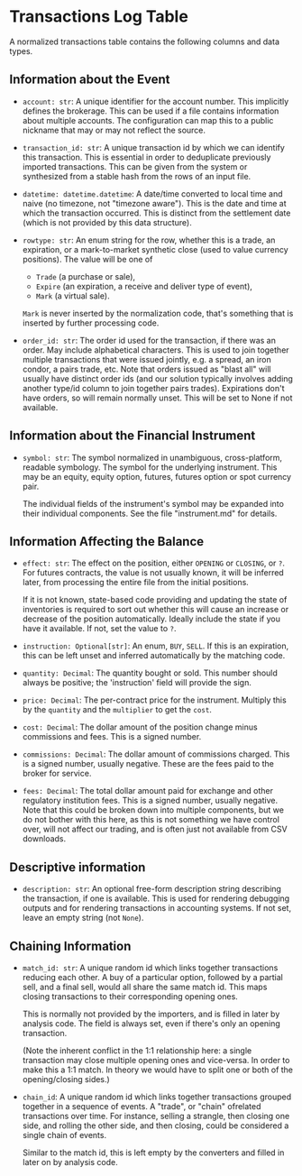 # Transactions Log Table

A normalized transactions table contains the following columns and data types.


## Information about the Event

- `account: str`: A unique identifier for the account number. This implicitly defines
  the brokerage. This can be used if a file contains information about multiple
  accounts. The configuration can map this to a public nickname that may or may
  not reflect the source.

- `transaction_id: str`: A unique transaction id by which we can identify this
  transaction. This is essential in order to deduplicate previously imported
  transactions. This can be given from the system or synthesized from a stable
  hash from the rows of an input file.

- `datetime: datetime.datetime`: A date/time converted to local time and naive
  (no timezone, not "timezone aware"). This is the date and time at which the
  transaction occurred. This is distinct from the settlement date (which is not
  provided by this data structure).

- `rowtype: str`: An enum string for the row, whether this is a trade, an
    expiration, or a mark-to-market synthetic close (used to value currency
    positions). The value will be one of

  * `Trade` (a purchase or sale),
  * `Expire` (an expiration, a receive and deliver type of event),
  * `Mark` (a virtual sale).

  `Mark` is never inserted by the normalization code, that's something that is
  inserted by further processing code.

- `order_id: str`: The order id used for the transaction, if there was an order.
  May include alphabetical characters. This is used to join together multiple
  transactions that were issued jointly, e.g. a spread, an iron condor, a pairs
  trade, etc. Note that orders issued as "blast all" will usually have distinct
  order ids (and our solution typically involves adding another type/id column
  to join together pairs trades). Expirations don't have orders, so will remain
  normally unset. This will be set to None if not available.


## Information about the Financial Instrument

- `symbol: str`: The symbol normalized in unambiguous, cross-platform, readable
  symbology. The symbol for the underlying instrument. This may be an equity,
  equity option, futures, futures option or spot currency pair.

  The individual fields of the instrument's symbol may be expanded into their
  individual components. See the file "instrument.md" for details.


## Information Affecting the Balance

- `effect: str`: The effect on the position, either `OPENING` or `CLOSING`, or
  `?`. For futures contracts, the value is not usually known, it will be
  inferred later, from processing the entire file from the initial positions.

  If it is not known, state-based code providing and updating the state of
  inventories is required to sort out whether this will cause an increase or
  decrease of the position automatically. Ideally include the state if you have
  it available. If not, set the value to `?`.

- `instruction: Optional[str]`: An enum, `BUY`, `SELL`. If this is an
  expiration, this can be left unset and inferred automatically by the matching
  code.

- `quantity: Decimal`: The quantity bought or sold. This number should always be
  positive; the 'instruction' field will provide the sign.

- `price: Decimal`: The per-contract price for the instrument. Multiply this by
  the `quantity` and the `multiplier` to get the `cost`.

- `cost: Decimal`: The dollar amount of the position change minus commissions
  and fees. This is a signed number.

- `commissions: Decimal`: The dollar amount of commissions charged. This is a
  signed number, usually negative. These are the fees paid to the broker for
  service.

- `fees: Decimal`: The total dollar amount paid for exchange and other
  regulatory institution fees. This is a signed number, usually negative. Note
  that this could be broken down into multiple components, but we do not bother
  with this here, as this is not something we have control over, will not affect
  our trading, and is often just not available from CSV downloads.


## Descriptive information

- `description: str`: An optional free-form description string describing the
  transaction, if one is available. This is used for rendering debugging outputs
  and for rendering transactions in accounting systems. If not set, leave an
  empty string (not `None`).


## Chaining Information

- `match_id: str`: A unique random id which links together transactions reducing
  each other. A buy of a particular option, followed by a partial sell, and a
  final sell, would all share the same match id. This maps closing transactions
  to their corresponding opening ones.

  This is normally not provided by the importers, and is filled in later by
  analysis code. The field is always set, even if there's only an opening
  transaction.

  (Note the inherent conflict in the 1:1 relationship here: a single transaction
  may close multiple opening ones and vice-versa. In order to make this a 1:1
  match. In theory we would have to split one or both of the opening/closing
  sides.)

- `chain_id`: A unique random id which links together transactions grouped
  together in a sequence of events. A "trade", or "chain" ofrelated transactions
  over time. For instance, selling a strangle, then closing one side, and
  rolling the other side, and then closing, could be considered a single chain
  of events.

  Similar to the match id, this is left empty by the converters and filled in
  later on by analysis code.
